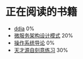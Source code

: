 # 正在阅读的书籍

- [ddia](http://ddia.vonng.com/#/part-i) 0%
- [微服务架构设计模式](https://microservices.io/) 20%
- [操作系统导论](https://book.douban.com/subject/33463930/) 0%
- [天才源自刻意练习](https://icloudnative.io/talent-is-overrated/) 30%